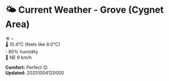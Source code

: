 # 🌤️ Current Weather - Grove (Cygnet Area)

☀️ **-**  
🌡️ 10.4°C (feels like 8.0°C)  
💧 80% humidity  
💨 NE 9 km/h  

**Comfort:** Perfect 😌  
**Updated:** 20251004120000
